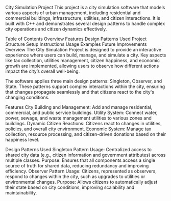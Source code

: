 City Simulation Project
This project is a city simulation software that models various aspects of urban management, including residential and commercial buildings, infrastructure, utilities, and citizen interactions. It is built with C++ and demonstrates several design patterns to handle complex city operations and citizen dynamics effectively.

Table of Contents
Overview
Features
Design Patterns Used
Project Structure
Setup Instructions
Usage
Examples
Future Improvements
Overview
The City Simulation Project is designed to provide an interactive experience where users can build, manage, and simulate a city. Key aspects like tax collection, utilities management, citizen happiness, and economic growth are implemented, allowing users to observe how different actions impact the city’s overall well-being.

The software applies three main design patterns: Singleton, Observer, and State. These patterns support complex interactions within the city, ensuring that changes propagate seamlessly and that citizens react to the city's changing conditions.

Features
City Building and Management: Add and manage residential, commercial, and public service buildings.
Utility System: Connect water, power, sewage, and waste management utilities to various zones and buildings.
Dynamic Citizen Reactions: Citizens react to changes in utilities, policies, and overall city environment.
Economic System: Manage tax collection, resource processing, and citizen-driven donations based on their happiness level.

Design Patterns Used
Singleton Pattern
Usage: Centralized access to shared city data (e.g., citizen information and government attributes) across multiple classes.
Purpose: Ensures that all components access a single source of truth for shared data, reducing redundancy and improving efficiency.
Observer Pattern
Usage: Citizens, represented as observers, respond to changes within the city, such as upgrades to utilities or environmental changes.
Purpose: Allows citizens to automatically adjust their state based on city conditions, improving scalability and maintainability.

